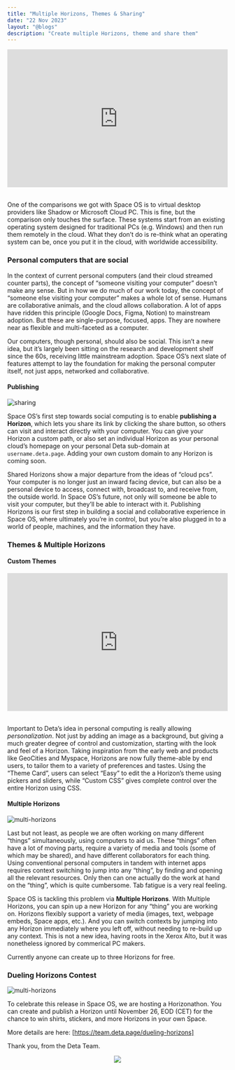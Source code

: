 ```yaml
---
title: "Multiple Horizons, Themes & Sharing"
date: "22 Nov 2023"
layout: "@blogs"
description: "Create multiple Horizons, theme and share them"
---
```




<div style="display: flex; align-items: center; justify-content: center;">
<iframe width="560" height="315" src="https://www.youtube.com/embed/pddwpQeTctE?si=TuX3RC13oUCKf0h8" title="YouTube video player" frameborder="0" allow="accelerometer; autoplay; clipboard-write; encrypted-media; gyroscope; picture-in-picture; web-share" allowfullscreen></iframe>
</div>

<br/>



One of the comparisons we got with Space OS is to virtual desktop providers like Shadow or Microsoft Cloud PC. This is fine, but the comparison only touches the surface. These systems start from an existing operating system designed for traditional PCs (e.g. Windows) and then run them remotely in the cloud. What they don’t do is re-think what an operating system can be, once you put it in the cloud, with worldwide accessibility. 

### Personal computers that are social

In the context of current personal computers (and their cloud streamed counter parts), the concept of “someone visiting your computer” doesn’t make any sense. But in how we do much of our work today, the concept of “someone else visiting your computer” makes a whole lot of sense. Humans are collaborative animals, and the cloud allows collaboration. A lot of apps have ridden this principle (Google Docs, Figma, Notion) to mainstream adoption. But these are single-purpose, focused, apps. They are nowhere near as flexible and multi-faceted as a computer. 

Our computers, though personal, should also be social. This isn’t a new idea, but it’s largely been sitting on the research and development shelf since the 60s, receiving little mainstream adoption. Space OS’s next slate of features attempt to lay the foundation for making the personal computer itself, not just apps, networked and collaborative.

#### Publishing

![sharing](/blog_assets/sharing.webp)

Space OS’s first step towards social computing is to enable **publishing a Horizon**, which lets you share its link by clicking the share button, so others can visit and interact directly with your computer. You can give your Horizon a custom path, or also set an individual Horizon as your personal cloud’s homepage on your personal Deta sub-domain at `username.deta.page`. Adding your own custom domain to any Horizon is coming soon.

Shared Horizons show a major departure from the ideas of “cloud pcs”. Your computer is no longer just an inward facing device, but can also be a personal device to access, connect with, broadcast to, and receive from, the outside world. In Space OS’s future, not only will someone be able to visit your computer, but they’ll be able to interact with it. Publishing Horizons is our first step in building a social and collaborative experience in Space OS, where ultimately you’re in control, but you’re also plugged in to a world of people, machines, and the information they have.

### Themes & Multiple Horizons

#### Custom Themes

<div style="display: flex; align-items: center; justify-content: center;">
<iframe width="560" height="315" src="https://www.youtube.com/embed/8gxQhxq6evg?si=KkxDM-Te6cBcOnG3" title="YouTube video player" frameborder="0" allow="accelerometer; autoplay; clipboard-write; encrypted-media; gyroscope; picture-in-picture; web-share" allowfullscreen></iframe></div>

<br/>

Important to Deta’s idea in personal computing is really allowing *personalization*. Not just by adding an image as a background, but giving a much greater degree of control and customization, starting with the look and feel of a Horizon. Taking inspiration from the early web and products like GeoCities and Myspace, Horizons are now fully theme-able by end users, to tailor them to a variety of preferences and tastes. Using the “Theme Card”, users can select “Easy” to edit the a Horizon’s theme using pickers and sliders, while “Custom CSS” gives complete control over the entire Horizon using CSS.

#### Multiple Horizons

![multi-horizons](/blog_assets/multi-horizons.webp)

Last but not least, as people we are often working on many different “things” simultaneously, using computers to aid us. These “things” often have a lot of moving parts, require a variety of media and tools (some of which may be shared), and have different collaborators for each thing. Using conventional personal computers in tandem with internet apps requires context switching to jump into any “thing”, by finding and opening all the relevant resources. Only then can one actually do the work at hand on the “thing”, which is quite cumbersome. Tab fatigue is a very real feeling.

Space OS is tackling this problem via **Multiple Horizons**. With Multiple Horizons, you can spin up a new Horizon for any “thing” you are working on. Horizons flexibly support a variety of media (images, text, webpage embeds, Space apps, etc.). And you can switch contexts by jumping into any Horizon immediately where you left off, without needing to re-build up any context. This is not a new idea, having roots in the Xerox Alto, but it was nonetheless ignored by commerical PC makers.

Currently anyone can create up to three Horizons for free.

### Dueling Horizons Contest

![multi-horizons](/blog_assets/duel.webp)

To celebrate this release in Space OS, we are hosting a Horizonathon. You can create and publish a Horizon until November 26, EOD (CET) for the chance to win shirts, stickers, and more Horizons in your own Space.

More details are here:  [https://team.deta.page/dueling-horizons]

Thank you, from the Deta Team.

<div style="display: flex; justify-content: center;">
<image style="max-width: 60%;" src="/blog_assets/space-os-signatures.svg">
</div>